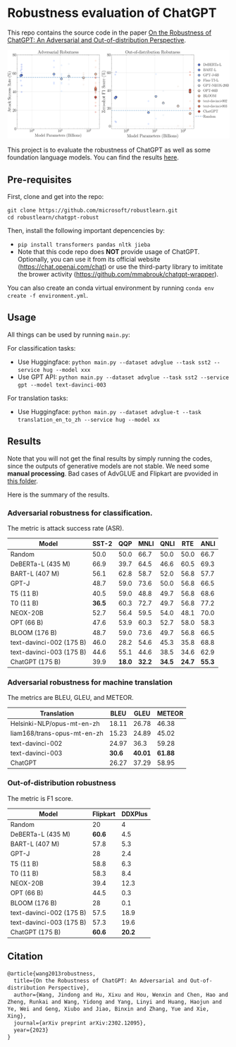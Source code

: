 # Robustness evaluation of ChatGPT

This repo contains the source code in the paper [On the Robustness of ChatGPT: An Adversarial and Out-of-distribution Perspective](https://arxiv.org/abs/2302.12095).

![](./fig-robchat.png)

This project is to evaluate the robustness of ChatGPT as well as some foundation language models.
You can find the results [here](#results).

## Pre-requisites

First, clone and get into the repo:
```
git clone https://github.com/microsoft/robustlearn.git
cd robustlearn/chatgpt-robust
```

Then, install the following important depencencies by:
- `pip install transformers pandas nltk jieba`
- Note that this code repo does **NOT** provide usage of ChatGPT. Optionally, you can use it from its official website (https://chat.openai.com/chat) or use the third-party library to imititate the brower activity (https://github.com/mmabrouk/chatgpt-wrapper).

You can also create an conda virtual environment by running `conda env create -f environment.yml`.

## Usage

All things can be used by running `main.py`:

For classification tasks:
- Use Huggingface: `python main.py --dataset advglue --task sst2 --service hug --model xxx`
- Use GPT API: `python main.py --dataset advglue --task sst2 --service gpt --model text-davinci-003`

For translation tasks:
- Use Huggingface: `python main.py --dataset advglue-t --task translation_en_to_zh --service hug --model xx`


## Results

Note that you will not get the final results by simply running the codes, since the outputs of generative models are not stable. We need some **manual processing**. Bad cases of AdvGLUE and Flipkart are pvovided in [this folder](./result/chatgpt_results/).

Here is the summary of the results.

### Adversarial robustness for classification.

The metric is attack success rate (ASR).

| Model                    | SST-2     | QQP       | MNLI      | QNLI      | RTE       | ANLI      |
|--------------------------|-----------|-----------|-----------|-----------|-----------|-----------|
| Random                   | 50.0      | 50.0      | 66.7      | 50.0      | 50.0      | 66.7      |
| DeBERTa-L (435 M)        | 66.9      | 39.7      | 64.5      | 46.6      | 60.5      | 69.3      |
| BART-L (407 M)           | 56.1      | 62.8      | 58.7      | 52.0      | 56.8      | 57.7      |
| GPT-J                    | 48.7      | 59.0      | 73.6      | 50.0      | 56.8      | 66.5      |
| T5 (11 B)                | 40.5      | 59.0      | 48.8      | 49.7      | 56.8      | 68.6      |
| T0 (11 B)                | **36.5** | 60.3      | 72.7      | 49.7      | 56.8      | 77.2      |
| NEOX-20B                 | 52.7      | 56.4      | 59.5      | 54.0      | 48.1      | 70.0      |
| OPT (66 B)               | 47.6      | 53.9      | 60.3      | 52.7      | 58.0      | 58.3      |
| BLOOM (176 B)            | 48.7      | 59.0      | 73.6      | 49.7      | 56.8      | 66.5      |
| text-davinci-002 (175 B) | 46.0      | 28.2      | 54.6      | 45.3      | 35.8      | 68.8      |
| text-davinci-003 (175 B) | 44.6      | 55.1      | 44.6      | 38.5      | 34.6      | 62.9      |
| ChatGPT (175 B)          | 39.9      | **18.0** | **32.2** | **34.5** | **24.7** | **55.3** |


### Adversarial robustness for machine translation

The metrics are BLEU, GLEU, and METEOR.

| Translation                 | BLEU     | GLEU      | METEOR    |
|-----------------------------|----------|-----------|-----------|
| Helsinki-NLP/opus-mt-en-zh  | 18.11    | 26.78     | 46.38     |
| liam168/trans-opus-mt-en-zh | 15.23    | 24.89     | 45.02     |
| text-davinci-002            | 24.97    | 36.3      | 59.28     |
| text-davinci-003            | **30.6** | **40.01** | **61.88** |
| ChatGPT                     | 26.27    | 37.29     | 58.95     |

### Out-of-distribution robustness

The metric is F1 score.

| Model                    | Flipkart | DDXPlus |
|--------------------------|----------|---------|
| Random                   | 20       | 4       |
| DeBERTa-L (435 M)        | **60.6**     | 4.5     |
| BART-L (407 M)           | 57.8     | 5.3     |
| GPT-J                    | 28       | 2.4     |
| T5 (11 B)                | 58.8     | 6.3     |
| T0 (11 B)                | 58.3     | 8.4     |
| NEOX-20B                 | 39.4     | 12.3    |
| OPT (66 B)               | 44.5     | 0.3     |
| BLOOM (176 B)            | 28       | 0.1     |
| text-davinci-002 (175 B) | 57.5     | 18.9    |
| text-davinci-003 (175 B) | 57.3     | 19.6    |
| ChatGPT (175 B)          | **60.6**     | **20.2**    |

## Citation

```
@article{wang2013robustness,
  title={On the Robustness of ChatGPT: An Adversarial and Out-of-distribution Perspective},
  author={Wang, Jindong and Hu, Xixu and Hou, Wenxin and Chen, Hao and Zheng, Runkai and Wang, Yidong and Yang, Linyi and Huang, Haojun and Ye, Wei and Geng, Xiubo and Jiao, Binxin and Zhang, Yue and Xie, Xing},
  journal={arXiv preprint arXiv:2302.12095},
  year={2023}
}
```